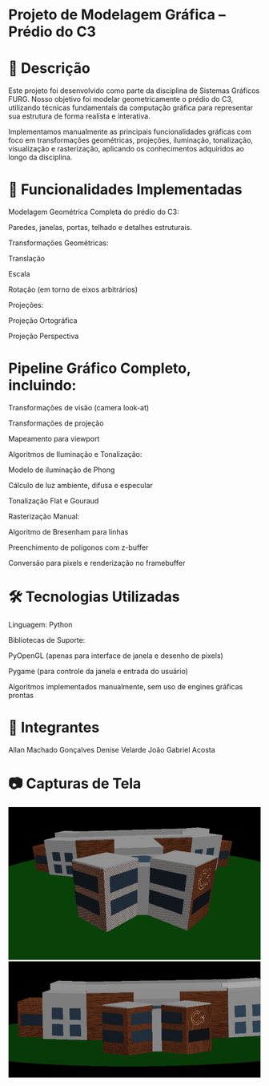 # Projeto de Modelagem Gráfica – Prédio do C3

# 📌 Descrição
Este projeto foi desenvolvido como parte da disciplina de Sistemas Gráficos FURG. Nosso objetivo foi modelar geometricamente o prédio do C3, utilizando técnicas fundamentais da computação gráfica para representar sua estrutura de forma realista e interativa.

Implementamos manualmente as principais funcionalidades gráficas com foco em transformações geométricas, projeções, iluminação, tonalização, visualização e rasterização, aplicando os conhecimentos adquiridos ao longo da disciplina.

# 🧱 Funcionalidades Implementadas
Modelagem Geométrica Completa do prédio do C3:

Paredes, janelas, portas, telhado e detalhes estruturais.

Transformações Geométricas:

Translação

Escala

Rotação (em torno de eixos arbitrários)

Projeções:

Projeção Ortográfica

Projeção Perspectiva

# Pipeline Gráfico Completo, incluindo:

Transformações de visão (camera look-at)

Transformações de projeção

Mapeamento para viewport

Algoritmos de Iluminação e Tonalização:

Modelo de iluminação de Phong

Cálculo de luz ambiente, difusa e especular

Tonalização Flat e Gouraud

Rasterização Manual:

Algoritmo de Bresenham para linhas

Preenchimento de polígonos com z-buffer

Conversão para pixels e renderização no framebuffer

# 🛠️ Tecnologias Utilizadas
Linguagem: Python

Bibliotecas de Suporte:

PyOpenGL (apenas para interface de janela e desenho de pixels)

Pygame (para controle da janela e entrada do usuário)

Algoritmos implementados manualmente, sem uso de engines gráficas prontas


# 👥 Integrantes
Allan Machado Gonçalves
Denise Velarde
João Gabriel Acosta

# 📷 Capturas de Tela
![Visualização do C3 Perspectiva](img/c3_perspectiva.png)
![Visualização do C3 Ortográfica](img/c3.png)
